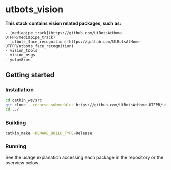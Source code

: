 # utbots_vision

**This stack contains vision related packages, such as:**

    - [mediapipe_track](https://github.com/UtBotsAtHome-UTFPR/mediapipe_track)
    - [utbots_face_recognition](https://github.com/UtBotsAtHome-UTFPR/utbots_face_recognition)
    - vision_tools
    - vision_msgs
    - yolov8ros

## Getting started

### Installation

```bash 
cd catkin_ws/src
git clone --recurse-submodules https://github.com/UtBotsAtHome-UTFPR/utbots_vision.git
cd ../
```

### Building

```bash
catkin_make -DCMAKE_BUILD_TYPE=Release
```

### Running

See the usage explanation accessing each package in the repository or the overview below

